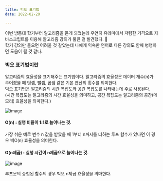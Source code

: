 ```yaml
---
title: 빅오 표기법
date: 2022-02-20

---
```


이번 방통대 학기부터 알고리즘을 듣게 되었는데 우연히 유데미에서 저렴한 가격으로 자바스크립트를 이용해 알고리즘 강의가 풀린 걸 발견했다. 🥰   
학기 강의만 들으면 어려울 것 같았는데 나에게 익숙한 언어로 다른 강의도 함께 병행하면 도움이 될 것 같다.

### 빅오 표기법이란
알고리즘의 효율성을 표기해주는 표기법이다. 알고리즘의 효율성은 데이터 개수(n)가 주어졌을 때 덧셈, 뺄셈, 곱셈 같은 기본 연산의 횟수를 의미한다.   
빅오 표기법은 알고리즘의 시간 복잡도와 공간 복잡도를 나타내는데 주로 사용된다.   
(시간 복잡도는 알고리즘의 시간 효율성을 의미하고, 공간 복잡도는 알고리즘의 공간(메모리) 효율성을 의미한다.)

![image](https://user-images.githubusercontent.com/24996316/154831296-dc1994da-af15-4c35-bc02-57e48279714b.png)


#### O(n) : 실행 비율이 1:1로 늘어나는 것.  

가장 쉬운 예로 변수 n 값을 받았을 때 1부터 n까지를 더하는 루프 함수가 있다면 이 경우 빅O(n) 효율성을 의미한다.

#### O(n제곱) : 실행 시간이 n제곱으로 늘어나는 것.    
![image](https://user-images.githubusercontent.com/24996316/154831345-12c37cef-5606-4e56-bed5-0e37a104a85a.png)

루프문의 중첩된 함수의 경우 빅오 n제곱 효율성을 의마한다.
